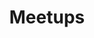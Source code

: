 ---
layout: list
title: Meetups
slug: meetup
menu: true
order: 2
description: >
    Meetups  where I had a session or I've worked organizing it.
---